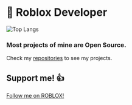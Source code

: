 # 📝 Roblox Developer
![Top Langs](https://github-readme-stats.vercel.app/api/top-langs/?username=ivadsiuls&layout=compact&theme=holi)

### Most projects of mine are Open Source.

Check my [repositories](https://github.com/ivadsiuls?tab=repositories) to see my projects.

## Support me! 👍

[Follow me on ROBLOX!](https://www.roblox.com/users/5048508312/profile)
